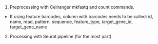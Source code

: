 1) Preprocessing with Cellranger mkfastq and count commands.
- If using feature barcodes, column with barcodes needs to be called: id, name, read, pattern, sequence, feature_type, target_gene_id, target_gene_name

2) Processing with Seurat pipeline (for the most part).
